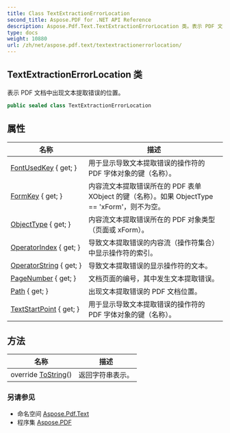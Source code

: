 ```yaml
---
title: Class TextExtractionErrorLocation
second_title: Aspose.PDF for .NET API Reference
description: Aspose.Pdf.Text.TextExtractionErrorLocation 类。表示 PDF 文档中出现文本提取错误的位置
type: docs
weight: 10880
url: /zh/net/aspose.pdf.text/textextractionerrorlocation/
---
```

## TextExtractionErrorLocation 类

表示 PDF 文档中出现文本提取错误的位置。

```csharp
public sealed class TextExtractionErrorLocation
```

## 属性

| 名称 | 描述 |
| --- | --- |
| [FontUsedKey](../../aspose.pdf.text/textextractionerrorlocation/fontusedkey/) { get; } | 用于显示导致文本提取错误的操作符的 PDF 字体对象的键（名称）。 |
| [FormKey](../../aspose.pdf.text/textextractionerrorlocation/formkey/) { get; } | 内容流文本提取错误所在的 PDF 表单 XObject 的键（名称）。如果 ObjectType == 'xForm'，则不为空。 |
| [ObjectType](../../aspose.pdf.text/textextractionerrorlocation/objecttype/) { get; } | 内容流文本提取错误所在的 PDF 对象类型（页面或 xForm）。 |
| [OperatorIndex](../../aspose.pdf.text/textextractionerrorlocation/operatorindex/) { get; } | 导致文本提取错误的内容流（操作符集合）中显示操作符的索引。 |
| [OperatorString](../../aspose.pdf.text/textextractionerrorlocation/operatorstring/) { get; } | 导致文本提取错误的显示操作符的文本。 |
| [PageNumber](../../aspose.pdf.text/textextractionerrorlocation/pagenumber/) { get; } | 文档页面的编号，其中发生文本提取错误。 |
| [Path](../../aspose.pdf.text/textextractionerrorlocation/path/) { get; } | 出现文本提取错误的 PDF 文档位置。 |
| [TextStartPoint](../../aspose.pdf.text/textextractionerrorlocation/textstartpoint/) { get; } | 用于显示导致文本提取错误的操作符的 PDF 字体对象的键（名称）。 |

## 方法

| 名称 | 描述 |
| --- | --- |
| override [ToString](../../aspose.pdf.text/textextractionerrorlocation/tostring/)() | 返回字符串表示。 |

### 另请参见

* 命名空间 [Aspose.Pdf.Text](../../aspose.pdf.text/)
* 程序集 [Aspose.PDF](../../)